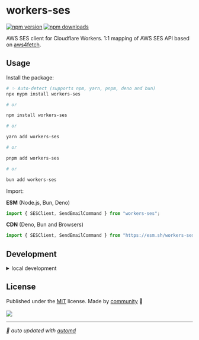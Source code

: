 # workers-ses

<!-- automd:badges color=yellow -->

[![npm version](https://img.shields.io/npm/v/workers-ses?color=yellow)](https://npmjs.com/package/workers-ses)
[![npm downloads](https://img.shields.io/npm/dm/workers-ses?color=yellow)](https://npm.chart.dev/workers-ses)

<!-- /automd -->

AWS SES client for Cloudflare Workers. 1:1 mapping of AWS SES API based on [aws4fetch](https://github.com/mhart/aws4fetch).

## Usage

Install the package:

```sh
# ✨ Auto-detect (supports npm, yarn, pnpm, deno and bun)
npx nypm install workers-ses

# or

npm install workers-ses

# or

yarn add workers-ses

# or

pnpm add workers-ses

# or

bun add workers-ses
```

Import:

<!-- automd:jsimport cdn name="pkg" -->

**ESM** (Node.js, Bun, Deno)

```js
import { SESClient, SendEmailCommand } from "workers-ses";
```

**CDN** (Deno, Bun and Browsers)

```js
import { SESClient, SendEmailCommand } from "https://esm.sh/workers-ses";
```

<!-- /automd -->

## Development

<details>

<summary>local development</summary>

- Clone this repository
- Install latest LTS version of [Node.js](https://nodejs.org/en/)
- Enable [Corepack](https://github.com/nodejs/corepack) using `corepack enable`
- Install dependencies using `pnpm install`
- Run interactive tests using `pnpm dev`

</details>

## License

<!-- automd:contributors license=MIT -->

Published under the [MIT](https://github.com/fayazara/workers-ses/blob/main/LICENSE) license.
Made by [community](https://github.com/fayazara/workers-ses/graphs/contributors) 💛
<br><br>
<a href="https://github.com/fayazara/workers-ses/graphs/contributors">
<img src="https://contrib.rocks/image?repo=unjs/packageName" />
</a>

<!-- /automd -->

<!-- automd:with-automd -->

---

_🤖 auto updated with [automd](https://automd.unjs.io)_

<!-- /automd -->
